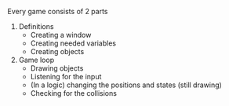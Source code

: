 Every game consists of 2 parts
1. Definitions
	- Creating a window
	- Creating needed variables
	- Creating objects
2. Game loop
	- Drawing objects
	- Listening for the input
	- (In a logic) changing the positions and states (still drawing)
	- Checking for the collisions